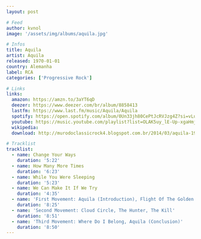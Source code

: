 ```yaml
---
layout: post

# Feed
author: kvnol
image: '/assets/img/albums/aquila.jpg'

# Infos
title: Aquila
artist: Aquila
released: 1970-01-01
country: Alemanha
label: RCA
categories: ['Progressive Rock']

# Links
links:
  amazon: https://amzn.to/3aYT6qD
  deezer: https://www.deezer.com/br/album/8858413
  lastfm: https://www.last.fm/music/Aquila/Aquila
  spotify: https://open.spotify.com/album/0Un33jh80CePtJcRVJzg4Z?si=vLuUODSmQDGB6TARuOHvhg
  youtube: https://music.youtube.com/playlist?list=OLAK5uy_lE-Up-xgaHmjHvucVMs47_GATHlqofpkg
  wikipedia:
  download: http://murodoclassicrock4.blogspot.com.br/2014/03/aquila-1970.html

# Tracklist
tracklist:
  - name: Change Your Ways
    duration: '5:22'
  - name: How Many More Times
    duration: '6:23'
  - name: While You Were Sleeping
    duration: '5:23'
  - name: We Can Make It If We Try
    duration: '4:35'
  - name: 'First Movement: Aquila (Introduction), Flight Of The Golden Bird'
    duration: '8:25'
  - name: 'Second Movement: Cloud Circle, The Hunter, The Kill'
    duration: '8:51'
  - name: 'Third Movement: Where Do I Belong, Aquila (Conclusion)'
    duration: '8:50'
---
```

